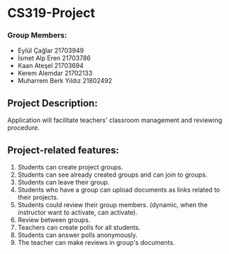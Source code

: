 # CS319-Project

### Group Members:
- Eylül Çağlar 21703949
- İsmet Alp Eren 21703786
- Kaan Ateşel 21703694
- Kerem Alemdar 21702133
- Muharrem Berk Yıldız 21802492

## Project Description:
Application will facilitate teachers' classroom management and reviewing procedure.
<br />
## Project-related features:
1. Students can create project groups.
2. Students can see already created groups and can join to groups.
3. Students can leave their group.
4. Students who have a group can upload documents as links related to their projects.
5. Students could review their group members. (dynamic, when the instructor want to activate, can activate).
6. Review between groups.
7. Teachers can create polls for all students.
8. Students can answer polls anonymously.
9. The teacher can make reviews in group's documents.
